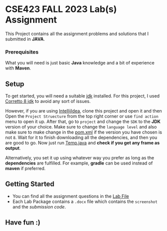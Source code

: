 # CSE423 FALL 2023 Lab(s) Assignment

This Project contains all the assignment problems and solutions that I submitted in
**JAVA**.

### Prerequisites

What you will need is just basic **Java** knowledge and a bit of experience with **Maven**. 

## Setup

To get started, you will need a suitable [jdk](https://www.oracle.com/java/technologies/downloads/) installed.
For this project, I used [Corretto 8 jdk](https://docs.aws.amazon.com/corretto/latest/corretto-8-ug/downloads-list.html)
to avoid any sort of issues.

However, if you are using [IntellijIdea](https://www.jetbrains.com/idea/), clone this project 
and open it and then Open the `Project Struecture` from the top
right corner or use `find action` menu to open it up.
After that, go to `project` and change the `SDK` 
to the **JDK** version of your choice.
Make sure to change the `language level` and 
also make sure to make change in the [pom.xml](pom.xml) if the version you have chosen is not `8`.
Wait for it to finish downloading all the 
dependencies, and then you are good to go.
Now just run [Temp.java](src/main/java/Temp.java) and **check if you get any frame as output**.


Alternatively, you set it up using whatever way you prefer as long as the **dependencies** are fulfilled.
For example, **gradle** can be used instead of **maven** if preferred.

## Getting Started
* You can find all the assignment questions in the [Lab File](/src/main/java/Lab%20Files)
* Each Lab Package contains a `.docx` file which contains the `screenshot` and the _submission code_.

## Have fun :)
